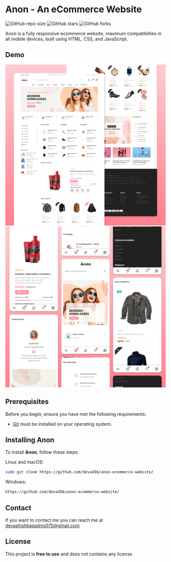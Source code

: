 # Anon - An eCommerce Website

![GitHub repo size](https://img.shields.io/github/repo-size/deva456/anon-ecommerce-website)
![GitHub stars](https://img.shields.io/github/stars/deva456/anon-ecommerce-website?style=social)
![GitHub forks](https://img.shields.io/github/forks/deva456/anon-ecommerce-website?style=social)


Anon is a fully responsive ecommerce website, maximum compatiblities in all mobile devices, built using HTML, CSS, and JavaScript.

## Demo

![Anon Desktop Demo](./website-demo-image/desktop.png "Desktop Demo")
![Anon Mobile Demo](./website-demo-image/mobile.png "Mobile Demo")

## Prerequisites

Before you begin, ensure you have met the following requirements:

* [Git](https://git-scm.com/downloads "Download Git") must be installed on your operating system.

## Installing Anon

To install **Anon**, follow these steps:

Linux and macOS:

```bash
sudo git clone https://github.com/deva456/anon-ecommerce-website/
```

Windows:

```bash
https://github.com/deva456/anon-ecommerce-website/
```

## Contact

If you want to contact me you can reach me at devashishkapadnis075@gmail.com

## License

This project is **free to use** and does not contains any license.
